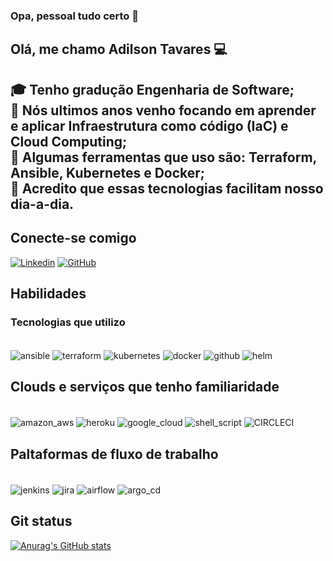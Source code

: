 ### Opa, pessoal tudo certo 👋

<!--
**adilson-tavares/adilson-tavares** is a ✨ _special_ ✨ repository because its `README.md` (this file) appears on your GitHub profile.

Here are some ideas to get you started:

- 🔭 I’m currently working on ...
- 🌱 I’m currently learning ...
- 👯 I’m looking to collaborate on ...
- 🤔 I’m looking for help with ...
- 💬 Ask me about ...
- 📫 How to reach me: ...
- 😄 Pronouns: ...
- ⚡ Fun fact: ...
-->
<H2> Olá, me chamo Adilson Tavares 💻<H2>
<p> 
🎓 Tenho gradução Engenharia de Software; <br/>
🌱 Nós ultimos anos venho focando em aprender e aplicar Infraestrutura como código (IaC) e Cloud Computing;<br/>
🌱 Algumas ferramentas que uso são: Terraform, Ansible, Kubernetes e Docker; <br/>
🌱 Acredito que essas tecnologias facilitam nosso dia-a-dia. <br/>
 </p>
  
## Conecte-se comigo

[![Linkedin](https://img.shields.io/badge/adilson-tavares-53827799?style=for-the-badge&logo=linkedin&logoColor=white)](https://www.linkedin.com/in/adilson-tavares-53827799)
[![GitHub](https://img.shields.io/badge/github-%23121011.svg?style=for-the-badge&logo=github&logoColor=white)](https://github.com/adilson-tavares)

## Habilidades

### Tecnologias que utilizo
<div style="display: inline_block"><br/>
    <img align="center" alt="ansible" src="https://img.shields.io/badge/Ansible-000000?style=for-the-badge&logo=ansible&logoColor=whit"/>
    <img align="center" alt="terraform" src="https://img.shields.io/badge/Terraform-7B42BC?style=for-the-badge&logo=terraform&logoColor=whit"/>
    <img align="center" alt="kubernetes" src="https://img.shields.io/badge/kubernetes-326ce5.svg?&style=for-the-badge&logo=kubernetes&logoColor=whit"/>
    <img align="center" alt="docker" src="https://img.shields.io/badge/Docker-2CA5E0?style=for-the-badge&logo=docker&logoColor=white"/>
    <img align="center" alt="github" src="https://img.shields.io/badge/GitHub-100000?style=for-the-badge&logo=github&logoColor=white"/>
    <img align="center" alt="helm" src="https://img.shields.io/badge/Helm-0F1689?style=for-the-badge&logo=Helm&labelColor=0F168"/>
</div>  

## Clouds e serviços que tenho familiaridade
  <div style="display: inline_block"><br/>
    <img align="center" alt="amazon_aws" src="https://img.shields.io/badge/Amazon_AWS-FF9900?style=for-the-badge&logo=amazonaws&logoColor=white"/>
    <img align="center" alt="heroku" src="https://img.shields.io/badge/Heroku-430098?style=for-the-badge&logo=heroku&logoColor=white"/>
    <img align="center" alt="google_cloud" src="https://img.shields.io/badge/Google_Cloud-4285F4?style=for-the-badge&logo=google-cloud&logoColor=white"/>
    <img align="center" alt="shell_script" src="https://img.shields.io/badge/Shell_Script-121011?style=for-the-badge&logo=gnu-bash&logoColor=white"/>
    <img align="center" alt="CIRCLECI" src="https://img.shields.io/badge/circleci-343434?style=for-the-badge&logo=circleci&logoColor=white"/>
    
</div>
  
 ## Paltaformas de fluxo de trabalho
  <div style="display: inline_block"><br/>
    <img align="center" alt="jenkins" src="https://img.shields.io/badge/Jenkins-D24939?style=for-the-badge&logo=Jenkins&logoColor=white"/>
    <img align="center" alt="jira" src="https://img.shields.io/badge/Jira-0052CC?style=for-the-badge&logo=Jira&logoColor=white"/>
    <img align="center" alt="airflow" src="https://img.shields.io/badge/Airflow-017CEE?style=for-the-badge&logo=Apache%20Airflow&logoColor=white"/>   
    <img align="center" alt="argo_cd" src="https://img.shields.io/badge/Argo%20CD-1e0b3e?style=for-the-badge&logo=argo&logoColor=#d16044"/>
</div>
  
## Git status

[![Anurag's GitHub stats](https://github-readme-stats.vercel.app/api?username=adilson-tavares&show_icons=true&theme=tokyonight)](https://github.com/anuraghazra/github-readme-stats)

